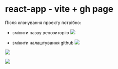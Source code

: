 # react-app - vite + gh page

Після клонування проекту потрібно:
- змінити назву репозиторію
![](https://i.ibb.co/9NY280x/2023-06-09-00-40-44.png)

- змінити налаштування github
![](https://i.ibb.co/JBkC4Cf/2023-06-09-00-44-13.png)

![](https://i.ibb.co/DgMGQ64/2023-06-09-00-46-16.png)

![](https://i.ibb.co/xhqXLnQ/2023-06-09-00-46-51.png)

